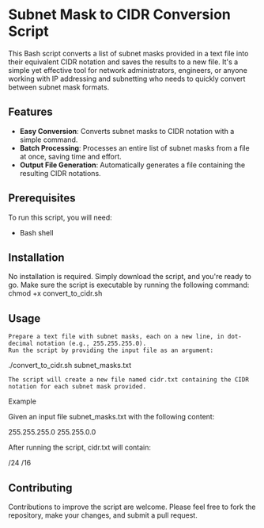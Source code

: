 # Subnet Mask to CIDR Conversion Script

This Bash script converts a list of subnet masks provided in a text file into their equivalent CIDR notation and saves the results to a new file. It's a simple yet effective tool for network administrators, engineers, or anyone working with IP addressing and subnetting who needs to quickly convert between subnet mask formats.

## Features

- **Easy Conversion**: Converts subnet masks to CIDR notation with a simple command.
- **Batch Processing**: Processes an entire list of subnet masks from a file at once, saving time and effort.
- **Output File Generation**: Automatically generates a file containing the resulting CIDR notations.

## Prerequisites

To run this script, you will need:
- Bash shell

## Installation

No installation is required. Simply download the script, and you're ready to go. Make sure the script is executable by running the following command:
chmod +x convert_to_cidr.sh

## Usage

    Prepare a text file with subnet masks, each on a new line, in dot-decimal notation (e.g., 255.255.255.0).
    Run the script by providing the input file as an argument:

./convert_to_cidr.sh subnet_masks.txt

    The script will create a new file named cidr.txt containing the CIDR notation for each subnet mask provided.

Example

Given an input file subnet_masks.txt with the following content:

255.255.255.0
255.255.0.0

After running the script, cidr.txt will contain:

/24
/16

## Contributing

Contributions to improve the script are welcome. Please feel free to fork the repository, make your changes, and submit a pull request.

